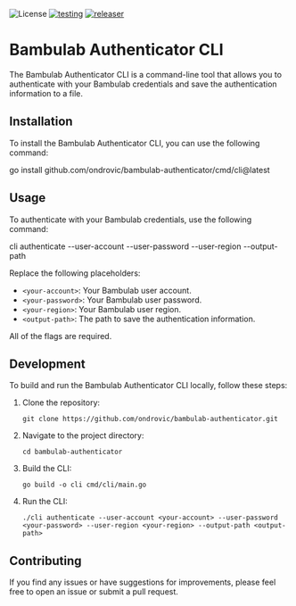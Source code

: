 ![License](https://img.shields.io/badge/license-MIT-blue)
[![testing](https://github.com/ondrovic/bambulab-authenticator/actions/workflows/testing.yml/badge.svg)](https://github.com/ondrovic/bambulab-authenticator/actions/workflows/testing.yml)
[![releaser](https://github.com/ondrovic/bambulab-authenticator/actions/workflows/releaser.yml/badge.svg)](https://github.com/ondrovic/bambulab-authenticator/actions/workflows/releaser.yml)

# Bambulab Authenticator CLI

The Bambulab Authenticator CLI is a command-line tool that allows you to authenticate with your Bambulab credentials and save the authentication information to a file.

## Installation

To install the Bambulab Authenticator CLI, you can use the following command:

go install github.com/ondrovic/bambulab-authenticator/cmd/cli@latest

## Usage

To authenticate with your Bambulab credentials, use the following command:

cli authenticate --user-account <your-account> --user-password <your-password> --user-region <your-region> --output-path <output-path>

Replace the following placeholders:

- `<your-account>`: Your Bambulab user account.
- `<your-password>`: Your Bambulab user password.
- `<your-region>`: Your Bambulab user region.
- `<output-path>`: The path to save the authentication information.

All of the flags are required.

## Development

To build and run the Bambulab Authenticator CLI locally, follow these steps:

1. Clone the repository:
   ```
   git clone https://github.com/ondrovic/bambulab-authenticator.git
   ```

2. Navigate to the project directory:

   ```
   cd bambulab-authenticator
   ```

3. Build the CLI:

   ```
   go build -o cli cmd/cli/main.go
   ```

4. Run the CLI:

    ```
   ./cli authenticate --user-account <your-account> --user-password <your-password> --user-region <your-region> --output-path <output-path>
   ```

## Contributing

If you find any issues or have suggestions for improvements, please feel free to open an issue or submit a pull request.